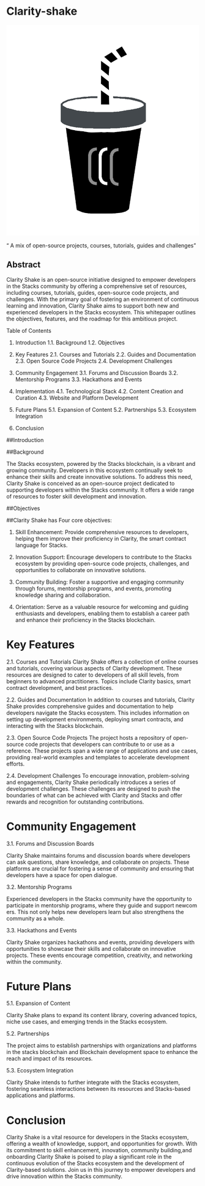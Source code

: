 # Clarity-shake

![](https://github.com/ABRAHAMEKIO/Clarity-shake/blob/main/%20clarityshake1.png)


 “ A mix of open-source projects, courses, tutorials, guides and challenges”


## Abstract
Clarity Shake is an open-source initiative designed to empower developers in the Stacks community by offering a comprehensive set of resources, including courses, tutorials, guides, open-source code projects, and challenges. With the primary goal of fostering an environment of continuous learning and innovation, Clarity Shake aims to support both new and experienced developers in the Stacks ecosystem. This whitepaper outlines the objectives, features, and the roadmap for this ambitious project.


 Table of Contents


1. Introduction
   1.1. Background
   1.2. Objectives


2. Key Features
   2.1. Courses and Tutorials
   2.2. Guides and Documentation
   2.3. Open Source Code Projects
   2.4. Development Challenges


3. Community Engagement
   3.1. Forums and Discussion Boards
   3.2. Mentorship Programs
   3.3. Hackathons and Events


4. Implementation
   4.1. Technological Stack
   4.2. Content Creation and Curation
   4.3. Website and Platform Development


5. Future Plans
   5.1. Expansion of Content
   5.2. Partnerships
   5.3. Ecosystem Integration


6. Conclusion


##Introduction


##Background


The Stacks ecosystem, powered by the Stacks blockchain, is a vibrant and growing community. Developers in this ecosystem continually seek to enhance their skills and create innovative solutions. To address this need, Clarity Shake is conceived as an open-source project dedicated to supporting developers within the Stacks community. It offers a wide range of resources to foster skill development and innovation.


##Objectives


##Clarity Shake has Four core objectives:


1. Skill Enhancement: Provide comprehensive resources to developers, helping them improve their proficiency in Clarity, the smart contract language for Stacks.


2. Innovation Support: Encourage developers to contribute to the Stacks ecosystem by providing open-source code projects, challenges, and opportunities to collaborate on innovative solutions.


3. Community Building: Foster a supportive and engaging community through forums, mentorship programs, and events, promoting knowledge sharing and collaboration.

4. Orientation: Serve as a valuable resource for welcoming and guiding enthusiasts and developers, enabling them to establish a career path and enhance their proficiency in the Stacks blockchain.


# Key Features


 2.1. Courses and Tutorials
Clarity Shake offers a collection of online courses and tutorials, covering various aspects of Clarity development. These resources are designed to cater to developers of all skill levels, from beginners to advanced practitioners. Topics include Clarity basics, smart contract development, and best practices. 


 2.2. Guides and Documentation
In addition to courses and tutorials, Clarity Shake provides comprehensive guides and documentation to help developers navigate the Stacks ecosystem. This includes information on setting up development environments, deploying smart contracts, and interacting with the Stacks blockchain.


 2.3. Open Source Code Projects
The project hosts a repository of open-source code projects that developers can contribute to or use as a reference. These projects span a wide range of applications and use cases, providing real-world examples and templates to accelerate development efforts.


 2.4. Development Challenges
To encourage innovation, problem-solving and engagements, Clarity Shake periodically introduces a series of development challenges. These challenges are designed to push the boundaries of what can be achieved with Clarity and Stacks and offer rewards and recognition for outstanding contributions.


# Community Engagement


 3.1. Forums and Discussion Boards


Clarity Shake maintains forums and discussion boards where developers can ask questions, share knowledge, and collaborate on projects. These platforms are crucial for fostering a sense of community and ensuring that developers have a space for open dialogue.


 3.2. Mentorship Programs


Experienced developers in the Stacks community have the opportunity to participate in mentorship programs, where they guide and support newcom ers. This not only helps new developers learn but also strengthens the community as a whole.


 3.3. Hackathons and Events


Clarity Shake organizes hackathons and events, providing developers with opportunities to showcase their skills and collaborate on innovative projects. These events encourage competition, creativity, and networking within the community.


# Future Plans
 5.1. Expansion of Content


Clarity Shake plans to expand its content library, covering advanced topics, niche use cases, and emerging trends in the Stacks ecosystem.


 5.2. Partnerships


The project aims to establish partnerships with organizations and platforms in the stacks blockchain and Blockchain development space to enhance the reach and impact of its resources.


 5.3. Ecosystem Integration 


Clarity Shake intends to further integrate with the Stacks ecosystem, fostering seamless interactions between its resources and Stacks-based applications and platforms.


# Conclusion


Clarity Shake is a vital resource for developers in the Stacks ecosystem, offering a wealth of knowledge, support, and opportunities for growth. With its commitment to skill enhancement, innovation, community building,and onboarding Clarity Shake is poised to play a significant role in the continuous evolution of the Stacks ecosystem and the development of Clarity-based solutions. Join us in this journey to empower developers and drive innovation within the Stacks community.
